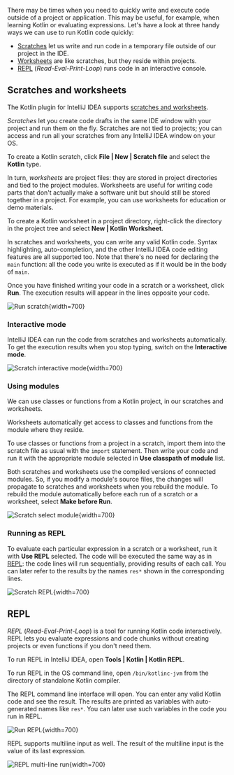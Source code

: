 [//]: # (title: 运行代码片段——教程)

There may be times when you need to quickly write and execute code outside of a project or application. 
This may be useful, for example, when learning Kotlin or evaluating expressions.
Let's have a look at three handy ways we can use to run Kotlin code quickly:

* [Scratches](#scratches-and-worksheets) let us write and run code in a temporary file outside of our project in the IDE.
* [Worksheets](#scratches-and-worksheets) are like scratches, but they reside within projects.
* [REPL](#repl) (_Read-Eval-Print-Loop_) runs code in an interactive console.     

## Scratches and worksheets

The Kotlin plugin for IntelliJ IDEA supports [scratches and worksheets](https://www.jetbrains.com/help/idea/kotlin-repl.html#efb8fb32).
 
_Scratches_ let you create code drafts in the same IDE window with your project and run them on the fly. 
Scratches are not tied to projects; you can access and run all your scratches from any IntelliJ IDEA window on your OS. 

To create a Kotlin scratch, click __File | New | Scratch file__ and select the __Kotlin__ type.

In turn, _worksheets_ are project files: they are stored in project directories and tied to the project modules.
Worksheets are useful for writing code parts that don't actually make a software unit but should still be stored together 
in a project. For example, you can use worksheets for education or demo materials.

To create a Kotlin worksheet in a project directory, right-click the directory in the project tree and select
__New | Kotlin Worksheet__.

In scratches and worksheets, you can write any valid Kotlin code. Syntax highlighting, auto-completion, and the other
IntelliJ IDEA code editing features are all supported too. Note that there's no need for declaring the `main` function: 
all the code you write is executed as if it would be in the body of `main`.

Once you have finished writing your code in a scratch or a worksheet, click __Run__. 
The execution results will appear in the lines opposite your code.

![Run scratch](scratch-run.png){width=700}

### Interactive mode

IntelliJ IDEA can run the code from scratches and worksheets automatically. To get the execution results when you stop 
typing, switch on the __Interactive mode__.

![Scratch interactive mode](scratch-interactive.png){width=700}

### Using modules

We can use classes or functions from a Kotlin project, in our scratches and worksheets.

Worksheets automatically get access to classes and functions from the module where they reside.

To use classes or functions from a project in a scratch, import them into the scratch file as usual with the 
`import` statement. Then write your code and run it with the appropriate module selected in __Use classpath of module__ list.
 
Both scratches and worksheets use the compiled versions of connected modules. So, if you modify a module's source files,
the changes will propagate to scratches and worksheets when you rebuild the module.
To rebuild the module automatically before each run of a scratch or a worksheet, select __Make before Run__.

![Scratch select module](scratch-select-module.png){width=700}

### Running as REPL 

To evaluate each particular expression in a scratch or a worksheet, run it with __Use REPL__ selected. The code will be 
executed the same way as in [REPL](#repl): the code lines will run sequentially, providing results of each call. 
You can later refer to the results by the names `res*` shown in the corresponding lines.

![Scratch REPL](scratch-repl.png){width=700}

## REPL

_REPL_ (_Read-Eval-Print-Loop_) is a tool for running Kotlin code interactively. REPL lets you evaluate expressions and 
code chunks without creating projects or even functions if you don't need them. 

To run REPL in IntelliJ IDEA, open __Tools | Kotlin | Kotlin REPL__.

To run REPL in the OS command line, open `/bin/kotlinc-jvm` from the directory of standalone Kotlin compiler.

The REPL command line interface will open. You can enter any valid Kotlin code and see the result. The results are printed as 
variables with auto-generated names like `res*`. You can later use such variables in the code you run in REPL.

![Run REPL](repl-run.png){width=700}

REPL supports multiline input as well. The result of the multiline input is the value of its last expression. 

![REPL multi-line run](repl-multi-line.png){width=700}



